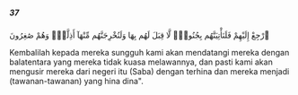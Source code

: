 ##### 37

<span class="ayah">ٱرْجِعْ إِلَيْهِمْ فَلَنَأْتِيَنَّهُم بِجُنُودٍۢ لَّا قِبَلَ لَهُم بِهَا وَلَنُخْرِجَنَّهُم مِّنْهَآ أَذِلَّةًۭ وَهُمْ صَٰغِرُونَ</span>

<span class="ayah_translation">Kembalilah kepada mereka sungguh kami akan mendatangi mereka dengan balatentara yang mereka tidak kuasa melawannya, dan pasti kami akan mengusir mereka dari negeri itu (Saba) dengan terhina dan mereka menjadi (tawanan-tawanan) yang hina dina".</span>
